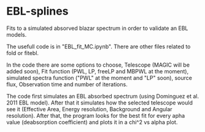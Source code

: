 # EBL-splines
Fits to a simulated absorved blazar spectrum in order to validate an EBL models.

The usefull code is in "EBL_fit_MC.ipynb". There are other files related to fold or fitebl.

In the code there are some options to choose, Telescope (MAGIC will be added soon), Fit function (PWL, LP, freeLP and MBPWL at the moment), simulated spectra function ("PWL" at the moment and "LP" soon), source flux, Observation time and number of iterations.

The code first simulates an EBL absorbed spectrum (using Dominguez et al. 2011 EBL model). After that it simulates how the selected telescope would see it (Effective Area, Energy resolution, Background and Angular resolution). After that, the program looks for the best fit for every apha value (deabsorption coefficient) and plots it in a chi^2 vs alpha plot. 
